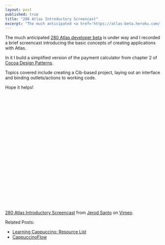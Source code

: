 ```yaml
---
layout: post
published: true
title: "280 Atlas Introductory Screencast"
excerpt: "The much anticipated <a href='https://atlas-beta.heroku.com/' rel='external'>280 Atlas developer beta</a> is under way and I recorded a brief screencast introducing the basic concepts of creating applications with Atlas."
---
```


The much anticipated <a href="https://atlas-beta.heroku.com/" rel="external">280 Atlas developer beta</a> is under way and I recorded a brief screencast introducing the basic concepts of creating applications with Atlas.

In it I build a simplified version of the payment calculator from chapter 2 of [Cocoa Design Patterns][1].

Topics covered include creating a Cib-based project, laying out an interface and binding outlets/actions to working code.

Hope it helps!

<object height="360" width="640"><param name="allowfullscreen" value="true" /><param name="allowscriptaccess" value="always" /><param name="movie" value="http://vimeo.com/moogaloop.swf?clip_id=7646585&amp;server=vimeo.com&amp;show_title=1&amp;show_byline=1&amp;show_portrait=0&amp;color=00ADEF&amp;fullscreen=1" /><embed allowfullscreen="true" src="http://vimeo.com/moogaloop.swf?clip_id=7646585&amp;server=vimeo.com&amp;show_title=1&amp;show_byline=1&amp;show_portrait=0&amp;color=00ADEF&amp;fullscreen=1" allowscriptaccess="always" type="application/x-shockwave-flash" height="360" width="640"></embed></object>

[280 Atlas Introductory Screencast][2] from [Jerod Santo][3] on [Vimeo][4].

Related Posts:

* [Learning Cappuccino: Resource List][5]
* [CappuccinoFlow][6]


[1]: http://www.amazon.com/gp/product/0321535022?ie=UTF8&tag=standadeviat-20&linkCode=as2&camp=1789&creative=390957&creativeASIN=0321535022
[2]: http://vimeo.com/7646585
[3]: http://vimeo.com/sant0sk1
[4]: http://vimeo.com
[5]: /2009/11/learning-cappuccino-a-linked-list
[6]: /2009/10/cappuccinoflow
